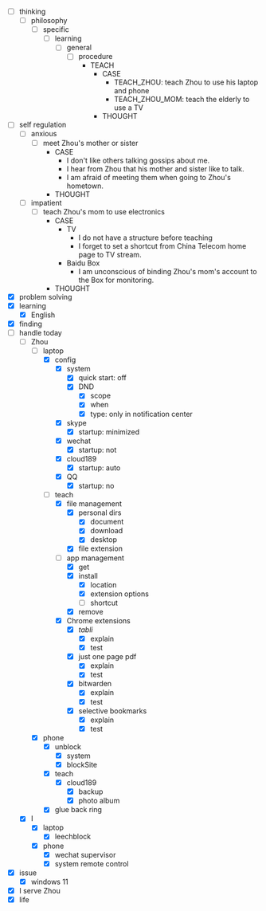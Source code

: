 - [ ] thinking
    - [ ] philosophy
        - [ ] specific
            - [ ] learning
                - [ ] general
                    - [ ] procedure
                        - TEACH
                            - CASE
                                - TEACH_ZHOU: teach Zhou to use his laptop and phone
                                - TEACH_ZHOU_MOM: teach the elderly to use a TV
                            - THOUGHT
- [ ] self regulation
    - [ ] anxious
        - [ ] meet Zhou's mother or sister
            - CASE
                - I don't like others talking gossips about me.
                - I hear from Zhou that his mother and sister like to talk.
                - I am afraid of meeting them when going to Zhou's hometown.
            - THOUGHT
    - [ ] impatient
        - [ ] teach Zhou's mom to use electronics
            - CASE
                - TV
                    - I do not have a structure before teaching
                    - I forget to set a shortcut from China Telecom home page to TV stream.
                - Baidu Box
                    - I am unconscious of binding Zhou's mom's account to the Box for monitoring.
            - THOUGHT
- [x] problem solving
- [x] learning
    - [x] English
- [x] finding
- [ ] handle today
    - [ ] Zhou
        - [ ] laptop
            - [x] config
                - [x] system
                    - [x] quick start: off
                    - [x] DND
                        - [x] scope
                        - [x] when
                        - [x] type: only in notification center
                - [x] skype
                    - [x] startup: minimized
                - [x] wechat
                    - [x] startup: not
                - [x] cloud189
                    - [x] startup: auto
                - [x] QQ
                    - [x] startup: no
            - [ ] teach
                - [x] file management
                    - [x] personal dirs
                        - [x] document
                        - [x] download
                        - [x] desktop
                    - [x] file extension
                - [ ] app management
                    - [x] get
                    - [x] install
                        - [x] location
                        - [x] extension options
                        - [ ] shortcut
                    - [x] remove
                - [x] Chrome extensions
                    - [x] *tabli*
                        - [x] explain
                        - [x] test 
                    - [x] just one page pdf
                        - [x] explain
                        - [x] test
                    - [x] bitwarden
                        - [x] explain
                        - [x] test
                    - [x] selective bookmarks
                        - [x] explain
                        - [x] test
        - [x] phone
            - [x] unblock
                - [x] system
                - [x] blockSite
            - [x] teach
                - [x] cloud189
                    - [x] backup
                    - [x] photo album
            - [x] glue back ring
    - [x] I
        - [x] laptop
            - [x] leechblock
        - [x] phone
            - [x] wechat supervisor
            - [x] system remote control
- [x] issue
    - [x] windows 11
- [x] I serve Zhou
- [x] life